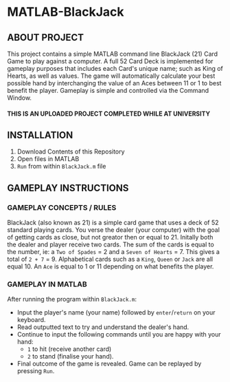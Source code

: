 # MATLAB-BlackJack

## ABOUT PROJECT

This project contains a simple MATLAB command line BlackJack (21) Card Game to play against a computer.
A full 52 Card Deck is implemented for gameplay purposes that includes each Card's unique name; such as King of Hearts, as well as values. 
The game will automatically calculate your best possible hand by interchanging the value of an Aces between 11 or 1 to best benefit the player. Gameplay is simple and controlled via the Command Window.

#### THIS IS AN UPLOADED PROJECT COMPLETED WHILE AT UNIVERSITY

## INSTALLATION
1. Download Contents of this Repository
2. Open files in MATLAB
3. `Run` from within `BlackJack.m` file

## GAMEPLAY INSTRUCTIONS
### GAMEPLAY CONCEPTS / RULES 
BlackJack (also known as 21) is a simple card game that uses a deck of 52 standard playing cards. You verse the dealer (your computer) with the goal of getting cards as close, but not greator then or equal to 21. Initally both the dealer and player receive two cards. The sum of the cards is equal to the number, ie:
a `Two of Spades` = 2
and a `Seven of Hearts` = 7.
This gives a total of `2 + 7` = 9. Alphabetical cards such as a `King`, `Queen` or `Jack` are all equal 10. An `Ace` is equal to 1 or 11 depending on what benefits the player.

### GAMEPLAY IN MATLAB
After running the program within `BlackJack.m`:
- Input the player's name (your name) followed by `enter`/`return` on your keyboard.
- Read outputted text to try and understand the dealer's hand.
- Continue to input the following commands until you are happy with your hand:
  - `1` to hit (receive another card)
  - `2` to stand (finalise your hand).
- Final outcome of the game is revealed. Game can be replayed by pressing `Run`.
